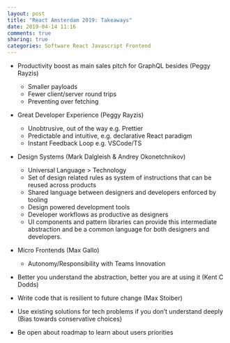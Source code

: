 ```yaml
---
layout: post
title: "React Amsterdam 2019: Takeaways"
date: 2019-04-14 11:16
comments: true
sharing: true
categories: Software React Javascript Frontend
---
```


* Productivity boost as main sales pitch for GraphQL besides (Peggy Rayzis)
  * Smaller payloads
  * Fewer client/server round trips
  * Preventing over fetching
* Great Developer Experience (Peggy Rayzis)
  * Unobtrusive, out of the way e.g. Prettier
  * Predictable and intuitive, e.g. declarative React paradigm
  * Instant Feedback Loop e.g. VSCode/TS

* Design Systems (Mark Dalgleish & Andrey Okonetchnikov)
  * Universal Language > Technology
  * Set of design related rules as system of instructions that can be reused across products
  * Shared language between designers and developers enforced by tooling
  * Design powered development tools
  * Developer workflows as productive as designers
  * UI components and pattern libraries can provide this intermediate abstraction and be a common language for both designers and developers.

* Micro Frontends (Max Gallo)
  * Autonomy/Responsibility with Teams Innovation 
* Better you understand the abstraction, better you are at using it (Kent C Dodds)
* Write code that is resilient to future change (Max Stoiber)
* Use existing solutions for tech problems if you don’t understand deeply (Bias towards conservative choices)
* Be open about roadmap to learn about users priorities

